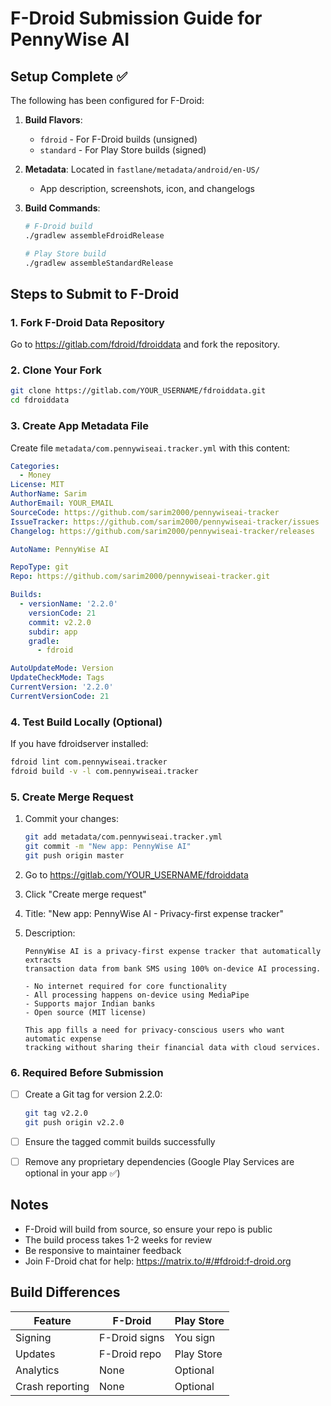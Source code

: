 # F-Droid Submission Guide for PennyWise AI

## Setup Complete ✅

The following has been configured for F-Droid:

1. **Build Flavors**: 
   - `fdroid` - For F-Droid builds (unsigned)
   - `standard` - For Play Store builds (signed)

2. **Metadata**: Located in `fastlane/metadata/android/en-US/`
   - App description, screenshots, icon, and changelogs

3. **Build Commands**:
   ```bash
   # F-Droid build
   ./gradlew assembleFdroidRelease
   
   # Play Store build  
   ./gradlew assembleStandardRelease
   ```

## Steps to Submit to F-Droid

### 1. Fork F-Droid Data Repository
Go to https://gitlab.com/fdroid/fdroiddata and fork the repository.

### 2. Clone Your Fork
```bash
git clone https://gitlab.com/YOUR_USERNAME/fdroiddata.git
cd fdroiddata
```

### 3. Create App Metadata File
Create file `metadata/com.pennywiseai.tracker.yml` with this content:

```yaml
Categories:
  - Money
License: MIT
AuthorName: Sarim
AuthorEmail: YOUR_EMAIL
SourceCode: https://github.com/sarim2000/pennywiseai-tracker
IssueTracker: https://github.com/sarim2000/pennywiseai-tracker/issues
Changelog: https://github.com/sarim2000/pennywiseai-tracker/releases

AutoName: PennyWise AI

RepoType: git
Repo: https://github.com/sarim2000/pennywiseai-tracker.git

Builds:
  - versionName: '2.2.0'
    versionCode: 21
    commit: v2.2.0
    subdir: app
    gradle:
      - fdroid

AutoUpdateMode: Version
UpdateCheckMode: Tags
CurrentVersion: '2.2.0'
CurrentVersionCode: 21
```

### 4. Test Build Locally (Optional)
If you have fdroidserver installed:
```bash
fdroid lint com.pennywiseai.tracker
fdroid build -v -l com.pennywiseai.tracker
```

### 5. Create Merge Request
1. Commit your changes:
   ```bash
   git add metadata/com.pennywiseai.tracker.yml
   git commit -m "New app: PennyWise AI"
   git push origin master
   ```

2. Go to https://gitlab.com/YOUR_USERNAME/fdroiddata
3. Click "Create merge request"
4. Title: "New app: PennyWise AI - Privacy-first expense tracker"
5. Description:
   ```
   PennyWise AI is a privacy-first expense tracker that automatically extracts 
   transaction data from bank SMS using 100% on-device AI processing.
   
   - No internet required for core functionality
   - All processing happens on-device using MediaPipe
   - Supports major Indian banks
   - Open source (MIT license)
   
   This app fills a need for privacy-conscious users who want automatic expense 
   tracking without sharing their financial data with cloud services.
   ```

### 6. Required Before Submission

- [ ] Create a Git tag for version 2.2.0:
  ```bash
  git tag v2.2.0
  git push origin v2.2.0
  ```

- [ ] Ensure the tagged commit builds successfully
- [ ] Remove any proprietary dependencies (Google Play Services are optional in your app ✅)

## Notes

- F-Droid will build from source, so ensure your repo is public
- The build process takes 1-2 weeks for review
- Be responsive to maintainer feedback
- Join F-Droid chat for help: https://matrix.to/#/#fdroid:f-droid.org

## Build Differences

| Feature | F-Droid | Play Store |
|---------|---------|------------|
| Signing | F-Droid signs | You sign |
| Updates | F-Droid repo | Play Store |
| Analytics | None | Optional |
| Crash reporting | None | Optional |